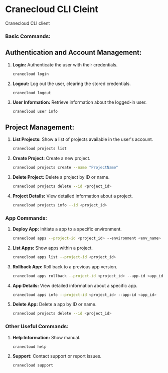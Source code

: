 # Cranecloud CLI Cleint
Cranecloud CLI client
### Basic Commands:
## Authentication and Account Management:

1. **Login:** Authenticate the user with their credentials.
   ```bash
   cranecloud login
   ```

2. **Logout:** Log out the user, clearing the stored credentials.
   ```bash
   cranecloud logout
   ```
3. **User Information:** Retrieve information about the logged-in user.
   ```bash
   cranecloud user info
   ```
## Project Management:

1. **List Projects:** Show a list of projects available in the user's account.
   ```bash
   cranecloud projects list
   ```

2. **Create Project:** Create a new project.
   ```bash
   cranecloud projects create --name "ProjectName"
   ```

3. **Delete Project:** Delete a project by ID or name.
   ```bash
   cranecloud projects delete --id <project_id>
   ```

4. **Project Details:** View detailed information about a project.
   ```bash
   cranecloud projects info --id <project_id>
   ```

### App Commands:

1. **Deploy App:** Initiate a app to a specific environment.
   ```bash
   cranecloud apps --project-id <project_id> --environment <env_name>
   ```

2. **List Apps:** Show apps within a project.
   ```bash
   cranecloud apps list --project-id <project_id>
   ```

3. **Rollback App:** Roll back to a previous app version.
   ```bash
   cranecloud apps rollback --project-id <project_id> --app-id <app_id>
   ```

4. **App Details:** View detailed information about a specific app.
   ```bash
   cranecloud apps info --project-id <project_id> --app-id <app_id>
   ```
5. **Delete App:** Delete a app by ID or name.
   ```bash
   cranecloud projects delete --id <project_id>
   ```

### Other Useful Commands:

1. **Help Information:** Show manual.
   ```bash
   cranecloud help
   ```

2. **Support:** Contact support or report issues.
   ```bash
   cranecloud support
   ```
